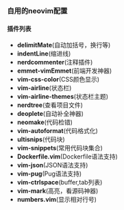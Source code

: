 ### 自用的neovim配置

#### 插件列表

* **delimitMate**(自动加括号，换行等)
* **indentLine**(缩进线)
* **nerdcommenter**(注释插件)
* **emmet-vimEmmet**(前端开发神器)
* **vim-css-color**(CSS颜色显示)
* **vim-airline**(状态栏)
* **vim-airline-themes**(状态栏主题)
* **nerdtree**(查看项目文件)
* **deoplete**(自动补全神器)
* **neomake**(代码检错)
* **vim-autoformat**(代码格式化)
* **ultisnips**(代码块)
* **vim-snippets**(常用代码块集合)
* **Dockerfile.vim**(Dockerfile语法支持)
* **vim-json**(JSON语法支持)
* **vim-pug**(Pug语法支持)
* **vim-ctrlspace**(buffer,tab列表)
* **vim-mark**(高亮，看源码神器)
* **numbers.vim**(显示相对行号)
